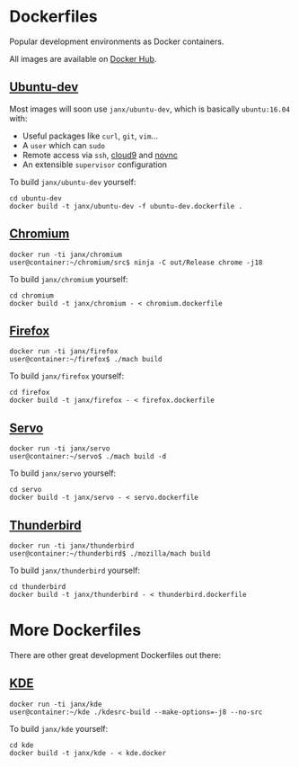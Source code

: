 # Dockerfiles

Popular development environments as Docker containers.

All images are available on [Docker Hub](https://hub.docker.com/u/janx/).

## [Ubuntu-dev](https://hub.docker.com/r/janx/ubuntu-dev/)

Most images will soon use `janx/ubuntu-dev`, which is basically `ubuntu:16.04` with:

- Useful packages like `curl`, `git`, `vim`…
- A `user` which can `sudo`
- Remote access via `ssh`, [cloud9](https://c9.io) and [novnc](https://kanaka.github.io/noVNC/)
- An extensible `supervisor` configuration

To build `janx/ubuntu-dev` yourself:

    cd ubuntu-dev
    docker build -t janx/ubuntu-dev -f ubuntu-dev.dockerfile .

## [Chromium](https://hub.docker.com/r/janx/chromium/)

    docker run -ti janx/chromium
    user@container:~/chromium/src$ ninja -C out/Release chrome -j18

To build `janx/chromium` yourself:

    cd chromium
    docker build -t janx/chromium - < chromium.dockerfile

## [Firefox](https://hub.docker.com/r/janx/firefox/)

    docker run -ti janx/firefox
    user@container:~/firefox$ ./mach build

To build `janx/firefox` yourself:

    cd firefox
    docker build -t janx/firefox - < firefox.dockerfile

## [Servo](https://servo.org/)

    docker run -ti janx/servo
    user@container:~/servo$ ./mach build -d

To build `janx/servo` yourself:

    cd servo
    docker build -t janx/servo - < servo.dockerfile

## [Thunderbird](https://hub.docker.com/r/janx/thunderbird/)

    docker run -ti janx/thunderbird
    user@container:~/thunderbird$ ./mozilla/mach build

To build `janx/thunderbird` yourself:

    cd thunderbird
    docker build -t janx/thunderbird - < thunderbird.dockerfile

# More Dockerfiles

There are other great development Dockerfiles out there:

## [KDE](https://github.com/rcatolino/kdesrcbuild-docker)

    docker run -ti janx/kde
    user@container:~/kde ./kdesrc-build --make-options=-j8 --no-src

To build `janx/kde` yourself:

    cd kde
    docker build -t janx/kde - < kde.docker
